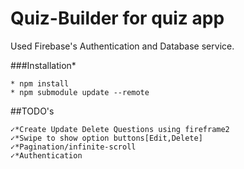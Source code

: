 # Quiz-Builder for quiz app

Used Firebase's Authentication and Database service.
    
###Installation*

    * npm install
    * npm submodule update --remote

##TODO's

    ✓*Create Update Delete Questions using fireframe2
    ✓*Swipe to show option buttons[Edit,Delete]
    ✓*Pagination/infinite-scroll
    ✓*Authentication

